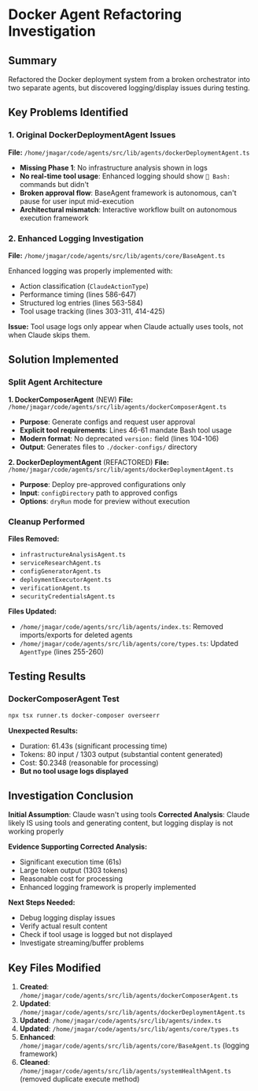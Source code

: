 # Docker Agent Refactoring Investigation

## Summary
Refactored the Docker deployment system from a broken orchestrator into two separate agents, but discovered logging/display issues during testing.

## Key Problems Identified

### 1. Original DockerDeploymentAgent Issues
**File:** `/home/jmagar/code/agents/src/lib/agents/dockerDeploymentAgent.ts`

- **Missing Phase 1**: No infrastructure analysis shown in logs
- **No real-time tool usage**: Enhanced logging should show `🔧 Bash:` commands but didn't
- **Broken approval flow**: BaseAgent framework is autonomous, can't pause for user input mid-execution
- **Architectural mismatch**: Interactive workflow built on autonomous execution framework

### 2. Enhanced Logging Investigation
**File:** `/home/jmagar/code/agents/src/lib/agents/core/BaseAgent.ts`

Enhanced logging was properly implemented with:
- Action classification (`ClaudeActionType`)
- Performance timing (lines 586-647)
- Structured log entries (lines 563-584)
- Tool usage tracking (lines 303-311, 414-425)

**Issue:** Tool usage logs only appear when Claude actually uses tools, not when Claude skips them.

## Solution Implemented

### Split Agent Architecture

**1. DockerComposerAgent** (NEW)
**File:** `/home/jmagar/code/agents/src/lib/agents/dockerComposerAgent.ts`

- **Purpose**: Generate configs and request user approval
- **Explicit tool requirements**: Lines 46-61 mandate Bash tool usage
- **Modern format**: No deprecated `version:` field (lines 104-106)
- **Output**: Generates files to `./docker-configs/` directory

**2. DockerDeploymentAgent** (REFACTORED)
**File:** `/home/jmagar/code/agents/src/lib/agents/dockerDeploymentAgent.ts`

- **Purpose**: Deploy pre-approved configurations only
- **Input**: `configDirectory` path to approved configs
- **Options**: `dryRun` mode for preview without execution

### Cleanup Performed

**Files Removed:**
- `infrastructureAnalysisAgent.ts`
- `serviceResearchAgent.ts` 
- `configGeneratorAgent.ts`
- `deploymentExecutorAgent.ts`
- `verificationAgent.ts`
- `securityCredentialsAgent.ts`

**Files Updated:**
- `/home/jmagar/code/agents/src/lib/agents/index.ts`: Removed imports/exports for deleted agents
- `/home/jmagar/code/agents/src/lib/agents/core/types.ts`: Updated `AgentType` (lines 255-260)

## Testing Results

### DockerComposerAgent Test
```bash
npx tsx runner.ts docker-composer overseerr
```

**Unexpected Results:**
- Duration: 61.43s (significant processing time)
- Tokens: 80 input / 1303 output (substantial content generated)
- Cost: $0.2348 (reasonable for processing)
- **But no tool usage logs displayed**

## Investigation Conclusion

**Initial Assumption**: Claude wasn't using tools
**Corrected Analysis**: Claude likely IS using tools and generating content, but logging display is not working properly

**Evidence Supporting Corrected Analysis:**
- Significant execution time (61s)
- Large token output (1303 tokens)
- Reasonable cost for processing
- Enhanced logging framework is properly implemented

**Next Steps Needed:**
- Debug logging display issues
- Verify actual result content
- Check if tool usage is logged but not displayed
- Investigate streaming/buffer problems

## Key Files Modified

1. **Created**: `/home/jmagar/code/agents/src/lib/agents/dockerComposerAgent.ts`
2. **Updated**: `/home/jmagar/code/agents/src/lib/agents/dockerDeploymentAgent.ts`
3. **Updated**: `/home/jmagar/code/agents/src/lib/agents/index.ts`
4. **Updated**: `/home/jmagar/code/agents/src/lib/agents/core/types.ts`
5. **Enhanced**: `/home/jmagar/code/agents/src/lib/agents/core/BaseAgent.ts` (logging framework)
6. **Cleaned**: `/home/jmagar/code/agents/src/lib/agents/systemHealthAgent.ts` (removed duplicate execute method)